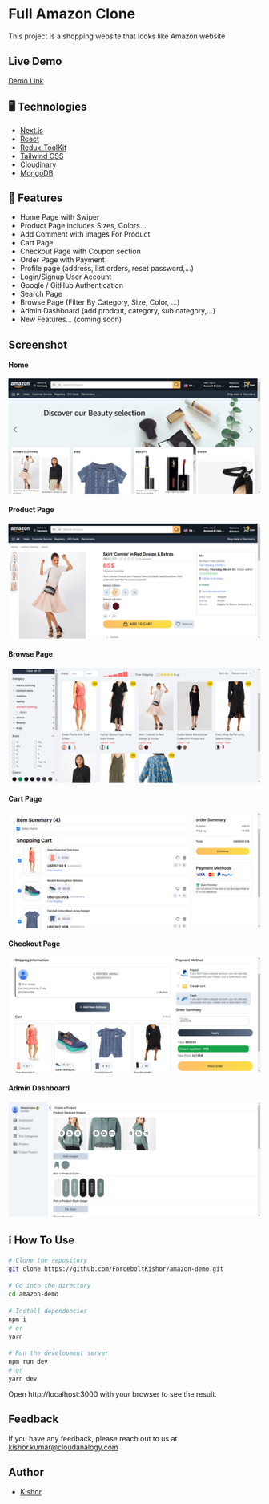 
# Full Amazon Clone

This project is a shopping website that looks like Amazon website


## Live Demo

[Demo Link](https://amazon-demo-two.vercel.app)


## 🖥️ Technologies

 - [Next.js](https://nextjs.org/)
 - [React](https://react.dev/)
 - [Redux-ToolKit](https://redux-toolkit.js.org/)
 - [Tailwind CSS](https://tailwindcss.com/)
 - [Cloudinary](https://cloudinary.com/)
 - [MongoDB](https://cloud.mongodb.com/)
 


## 🚀 Features

- Home Page with Swiper
- Product Page includes Sizes, Colors...
- Add Comment with images For Product
- Cart Page
- Checkout Page with Coupon section
- Order Page with Payment
- Profile page (address, list orders, reset password,...)
- Login/Signup User Account
- Google / GitHub Authentication
- Search Page
- Browse Page (Filter By Category, Size, Color, ...)
- Admin Dashboard (add prodcut, category, sub category,...)
- New Features... (coming soon)
 

## Screenshot
#### Home
![home](https://raw.githubusercontent.com/ForceboltKishor/amazon-demo/master/aws-clone-1.jpeg)
#### Product Page
![product-page](https://raw.githubusercontent.com/ForceboltKishor/amazon-demo/master/aws-clone-2.jpeg)
#### Browse Page
![browse](https://raw.githubusercontent.com/ForceboltKishor/amazon-demo/master/aws-clone-3.jpeg)
#### Cart Page
![cart](https://raw.githubusercontent.com/ForceboltKishor/amazon-demo/master/aws-clone-4.jpeg)
#### Checkout Page
![checkout](https://raw.githubusercontent.com/ForceboltKishor/amazon-demo/master/aws-clone-5.jpeg)
#### Admin Dashboard
![create-product](https://raw.githubusercontent.com/ForceboltKishor/amazon-demo/master/aws-clone-6.jpeg)

## ℹ️ How To Use

```bash
# Clone the repository
git clone https://github.com/ForceboltKishor/amazon-demo.git

# Go into the directory
cd amazon-demo

# Install dependencies
npm i
# or
yarn

# Run the development server
npm run dev
# or
yarn dev
```
Open http://localhost:3000 with your browser to see the result.
    
## Feedback

If you have any feedback, please reach out to us at kishor.kumar@cloudanalogy.com


## Author

- [Kishor](https://github.com/ForceboltKishor)

